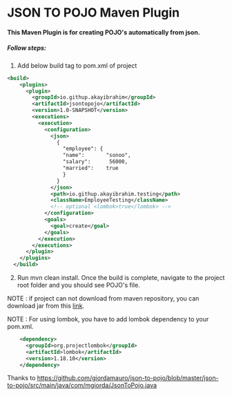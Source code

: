 # JSON TO POJO Maven Plugin

#### This Maven Plugin is for creating POJO's automatically from json.

##### Follow steps:

1. Add below build tag to pom.xml of project

```xml
<build>
    <plugins>
      <plugin>
        <groupId>io.githup.akayibrahim</groupId>
        <artifactId>jsontopojo</artifactId>
        <version>1.0-SNAPSHOT</version>
        <executions>
          <execution>
            <configuration>
              <json>
                {
                  "employee": {
                  "name":       "sonoo",
                  "salary":      56000,
                  "married":    true
                  }
                }
              </json>
              <path>io.githup.akayibrahim.testing</path>
              <className>EmployeeTesting</className>
              <!-- optional <lombok>true</lombok> -->
            </configuration>
            <goals>
              <goal>create</goal>
            </goals>
          </execution>
        </executions>
      </plugin>
    </plugins>
  </build>
```
2. Run mvn clean install. Once the build is complete, navigate to the project root folder and you should see POJO's file.

NOTE : if project can not download from maven repository, you can download jar from this [link](https://github.com/akayibrahim/jsontopojo/raw/master/lib/jsontopojo-1.0-SNAPSHOT.jar "link").

NOTE : For using lombok, you have to add lombok dependency to your pom.xml.
```xml    
    <dependency>
      <groupId>org.projectlombok</groupId>
      <artifactId>lombok</artifactId>
      <version>1.18.10</version>
    </dependency>
```
Thanks to https://github.com/giordamauro/json-to-pojo/blob/master/json-to-pojo/src/main/java/com/mgiorda/JsonToPojo.java



